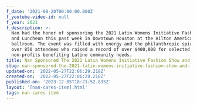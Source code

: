 ```yaml
---
f_date: '2021-08-20T00:00:00.000Z'
f_youtube-video-id: null
f_year: 2021
f_description: >-
  Nan had the honor of sponsoring the 2021 Latin Womens Initiative Fashion Show
  and Luncheon this past week in Downtown Houston at the Hilton Americas-Houston
  ballroom. The event was filled with energy and the philanthropic spirit of
  over 850 attendees who raised a record of over $400,000 for selected
  non-profits benefiting Latino community needs.
title: Nan Sponsored The 2021 Latin Womens Initiative Fashion Show and Luncheon
slug: nan-sponsored-the-2021-latin-womens-initiative-fashion-show-and-luncheon
updated-on: '2022-05-27T22:06:29.218Z'
created-on: '2022-05-27T22:06:29.218Z'
published-on: '2023-12-05T18:21:52.835Z'
layout: '[nan-cares-item].html'
tags: nan-cares-item
---
```




